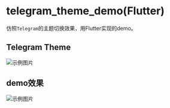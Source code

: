 # telegram_theme_demo(Flutter)

仿照`Telegram`的主题切换效果，用Flutter实现的demo。

## Telegram Theme

![示例图片](https://github.com/PollexLee/telegram_theme_demo/raw/master/image/tvt8c-0tgtj.gif")

## demo效果

![示例图片](https://github.com/PollexLee/telegram_theme_demo/raw/master/image/p34z0-9128g.gif")